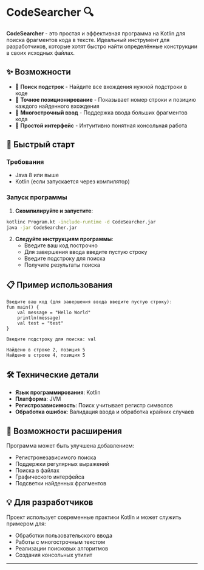 # CodeSearcher 🔍

**CodeSearcher** - это простая и эффективная программа на Kotlin для поиска фрагментов кода в тексте. Идеальный инструмент для разработчиков, которые хотят быстро найти определённые конструкции в своих исходных файлах.

## ✨ Возможности

- 🔎 **Поиск подстрок** - Найдите все вхождения нужной подстроки в коде
- 📍 **Точное позиционирование** - Показывает номер строки и позицию каждого найденного вхождения
- 📝 **Многострочный ввод** - Поддержка ввода больших фрагментов кода
- 🎯 **Простой интерфейс** - Интуитивно понятная консольная работа

## 🚀 Быстрый старт

### Требования
- Java 8 или выше
- Kotlin (если запускается через компилятор)

### Запуск программы

1. **Скомпилируйте и запустите**:
```bash
kotlinc Program.kt -include-runtime -d CodeSearcher.jar
java -jar CodeSearcher.jar
```

2. **Следуйте инструкциям программы**:
   - Введите ваш код построчно
   - Для завершения ввода введите пустую строку
   - Введите подстроку для поиска
   - Получите результаты поиска

## 📋 Пример использования

```
Введите ваш код (для завершения ввода введите пустую строку):
fun main() {
    val message = "Hello World"
    println(message)
    val test = "test"
}

Введите подстроку для поиска: val

Найдено в строке 2, позиция 5
Найдено в строке 4, позиция 5
```

## 🛠️ Технические детали

- **Язык программирования**: Kotlin
- **Платформа**: JVM
- **Регистрозависимость**: Поиск учитывает регистр символов
- **Обработка ошибок**: Валидация ввода и обработка крайних случаев

## 🔧 Возможности расширения

Программа может быть улучшена добавлением:
- Регистронезависимого поиска
- Поддержки регулярных выражений
- Поиска в файлах
- Графического интерфейса
- Подсветки найденных фрагментов

## 💡 Для разработчиков

Проект использует современные практики Kotlin и может служить примером для:
- Обработки пользовательского ввода
- Работы с многострочным текстом
- Реализации поисковых алгоритмов
- Создания консольных утилит

---
